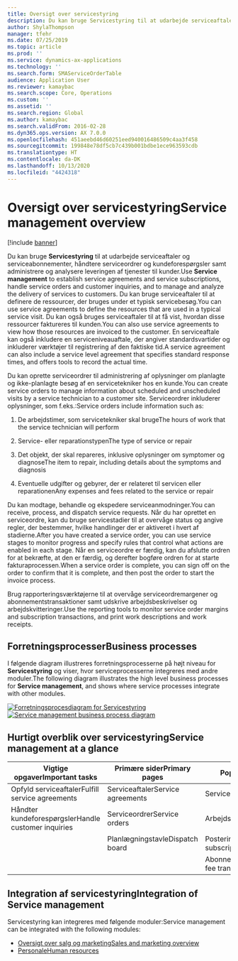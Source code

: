 ```yaml
---
title: Oversigt over servicestyring
description: Du kan bruge Servicestyring til at udarbejde serviceaftaler og serviceabonnementer, håndtere serviceordrer og kundeforespørgsler samt administrere og analysere leveringen af tjenester til kunder.
author: ShylaThompson
manager: tfehr
ms.date: 07/25/2019
ms.topic: article
ms.prod: ''
ms.service: dynamics-ax-applications
ms.technology: ''
ms.search.form: SMAServiceOrderTable
audience: Application User
ms.reviewer: kamaybac
ms.search.scope: Core, Operations
ms.custom: ''
ms.assetid: ''
ms.search.region: Global
ms.author: kamaybac
ms.search.validFrom: 2016-02-28
ms.dyn365.ops.version: AX 7.0.0
ms.openlocfilehash: 451aeebd46d60251eed940016486509c4aa3f458
ms.sourcegitcommit: 199848e78df5cb7c439b001bdbe1ece963593cdb
ms.translationtype: HT
ms.contentlocale: da-DK
ms.lasthandoff: 10/13/2020
ms.locfileid: "4424318"
---
```

# <a name="service-management-overview"></a><span data-ttu-id="422b3-103">Oversigt over servicestyring</span><span class="sxs-lookup"><span data-stu-id="422b3-103">Service management overview</span></span>

[!include [banner](../includes/banner.md)]


<span data-ttu-id="422b3-104">Du kan bruge **Servicestyring** til at udarbejde serviceaftaler og serviceabonnementer, håndtere serviceordrer og kundeforespørgsler samt administrere og analysere leveringen af tjenester til kunder.</span><span class="sxs-lookup"><span data-stu-id="422b3-104">Use **Service management** to establish service agreements and service subscriptions, handle service orders and customer inquiries, and to manage and analyze the delivery of services to customers.</span></span> <span data-ttu-id="422b3-105">Du kan bruge serviceaftaler til at definere de ressourcer, der bruges under et typisk servicebesøg.</span><span class="sxs-lookup"><span data-stu-id="422b3-105">You can use service agreements to define the resources that are used in a typical service visit.</span></span> <span data-ttu-id="422b3-106">Du kan også bruges serviceaftaler til at få vist, hvordan disse ressourcer faktureres til kunden.</span><span class="sxs-lookup"><span data-stu-id="422b3-106">You can also use service agreements to view how those resources are invoiced to the customer.</span></span> <span data-ttu-id="422b3-107">En serviceaftale kan også inkludere en serviceniveauaftale, der angiver standardsvartider og inkluderer værktøjer til registrering af den faktiske tid.</span><span class="sxs-lookup"><span data-stu-id="422b3-107">A service agreement can also include a service level agreement that specifies standard response times, and offers tools to record the actual time.</span></span>

<span data-ttu-id="422b3-108">Du kan oprette serviceordrer til administrering af oplysninger om planlagte og ikke-planlagte besøg af en servicetekniker hos en kunde.</span><span class="sxs-lookup"><span data-stu-id="422b3-108">You can create service orders to manage information about scheduled and unscheduled visits by a service technician to a customer site.</span></span> <span data-ttu-id="422b3-109">Serviceordrer inkluderer oplysninger, som f.eks.:</span><span class="sxs-lookup"><span data-stu-id="422b3-109">Service orders include information such as:</span></span>

1.  <span data-ttu-id="422b3-110">De arbejdstimer, som servicetekniker skal bruge</span><span class="sxs-lookup"><span data-stu-id="422b3-110">The hours of work that the service technician will perform</span></span>

2.  <span data-ttu-id="422b3-111">Service- eller reparationstypen</span><span class="sxs-lookup"><span data-stu-id="422b3-111">The type of service or repair</span></span>

3.  <span data-ttu-id="422b3-112">Det objekt, der skal repareres, inklusive oplysninger om symptomer og diagnose</span><span class="sxs-lookup"><span data-stu-id="422b3-112">The item to repair, including details about the symptoms and diagnosis</span></span>

4.  <span data-ttu-id="422b3-113">Eventuelle udgifter og gebyrer, der er relateret til servicen eller reparationen</span><span class="sxs-lookup"><span data-stu-id="422b3-113">Any expenses and fees related to the service or repair</span></span>

<span data-ttu-id="422b3-114">Du kan modtage, behandle og ekspedere serviceanmodninger.</span><span class="sxs-lookup"><span data-stu-id="422b3-114">You can receive, process, and dispatch service requests.</span></span> <span data-ttu-id="422b3-115">Når du har oprettet en serviceordre, kan du bruge servicestadier til at overvåge status og angive regler, der bestemmer, hvilke handlinger der er aktiveret i hvert af stadierne.</span><span class="sxs-lookup"><span data-stu-id="422b3-115">After you have created a service order, you can use service stages to monitor progress and specify rules that control what actions are enabled in each stage.</span></span> <span data-ttu-id="422b3-116">Når en serviceordre er færdig, kan du afslutte ordren for at bekræfte, at den er færdig, og derefter bogføre ordren for at starte fakturaprocessen.</span><span class="sxs-lookup"><span data-stu-id="422b3-116">When a service order is complete, you can sign off on the order to confirm that it is complete, and then post the order to start the invoice process.</span></span>

<span data-ttu-id="422b3-117">Brug rapporteringsværktøjerne til at overvåge serviceordremargener og abonnementstransaktioner samt udskrive arbejdsbeskrivelser og arbejdskvitteringer.</span><span class="sxs-lookup"><span data-stu-id="422b3-117">Use the reporting tools to monitor service order margins and subscription transactions, and print work descriptions and work receipts.</span></span>

## <a name="business-processes"></a><span data-ttu-id="422b3-118">Forretningsprocesser</span><span class="sxs-lookup"><span data-stu-id="422b3-118">Business processes</span></span>

<span data-ttu-id="422b3-119">I følgende diagram illustreres forretningsprocesserne på højt niveau for **Servicestyring** og viser, hvor serviceprocesserne integreres med andre moduler.</span><span class="sxs-lookup"><span data-stu-id="422b3-119">The following diagram illustrates the high level business processes for **Service management**, and shows where service processes integrate with other modules.</span></span>

<span data-ttu-id="422b3-120">[![Forretningsprocesdiagram for Servicestyring](./media/sm_home_page.gif)](./media/sm_home_page.gif)</span><span class="sxs-lookup"><span data-stu-id="422b3-120">[![Service management business process diagram](./media/sm_home_page.gif)](./media/sm_home_page.gif)</span></span>

## <a name="service-management-at-a-glance"></a><span data-ttu-id="422b3-121">Hurtigt overblik over servicestyring</span><span class="sxs-lookup"><span data-stu-id="422b3-121">Service management at a glance</span></span>

|<span data-ttu-id="422b3-122">Vigtige opgaver</span><span class="sxs-lookup"><span data-stu-id="422b3-122">Important tasks</span></span>           | <span data-ttu-id="422b3-123">Primære sider</span><span class="sxs-lookup"><span data-stu-id="422b3-123">Primary pages</span></span>                         |<span data-ttu-id="422b3-124">Populære rapporter</span><span class="sxs-lookup"><span data-stu-id="422b3-124">Popular reports</span></span>              |
|--------------------------|---------------------------------------|-----------------------------|
|<span data-ttu-id="422b3-125">Opfyld serviceaftaler</span><span class="sxs-lookup"><span data-stu-id="422b3-125">Fulfill service agreements</span></span>|<span data-ttu-id="422b3-126">Serviceaftaler</span><span class="sxs-lookup"><span data-stu-id="422b3-126">Service agreements</span></span>                     |<span data-ttu-id="422b3-127">Serviceordremargen</span><span class="sxs-lookup"><span data-stu-id="422b3-127">Service order margin</span></span>         |
|<span data-ttu-id="422b3-128">Håndter kundeforespørgsler</span><span class="sxs-lookup"><span data-stu-id="422b3-128">Handle customer inquiries</span></span> |<span data-ttu-id="422b3-129">Serviceordrer</span><span class="sxs-lookup"><span data-stu-id="422b3-129">Service orders</span></span>                         |<span data-ttu-id="422b3-130">Arbejdsbeskrivelse</span><span class="sxs-lookup"><span data-stu-id="422b3-130">Work description</span></span>             |
|                          |<span data-ttu-id="422b3-131">Planlægningstavle</span><span class="sxs-lookup"><span data-stu-id="422b3-131">Dispatch board</span></span>                         |<span data-ttu-id="422b3-132">Postering - Abonnement</span><span class="sxs-lookup"><span data-stu-id="422b3-132">Transaction - subscription</span></span>   |
|                          |                                       |<span data-ttu-id="422b3-133">Abonnementsgebyrtransaktioner</span><span class="sxs-lookup"><span data-stu-id="422b3-133">Subscription fee transactions</span></span>|


## <a name="integration-of-service-management"></a><span data-ttu-id="422b3-134">Integration af servicestyring</span><span class="sxs-lookup"><span data-stu-id="422b3-134">Integration of Service management</span></span>

<span data-ttu-id="422b3-135">Servicestyring kan integreres med følgende moduler:</span><span class="sxs-lookup"><span data-stu-id="422b3-135">Service management can be integrated with the following modules:</span></span>

  - [<span data-ttu-id="422b3-136">Oversigt over salg og marketing</span><span class="sxs-lookup"><span data-stu-id="422b3-136">Sales and marketing overview</span></span>](../sales-marketing/overview-sales-marketing.md)
  - [<span data-ttu-id="422b3-137">Personale</span><span class="sxs-lookup"><span data-stu-id="422b3-137">Human resources</span></span>](https://docs.microsoft.com/dynamics365/unified-operations/talent/index)

  

